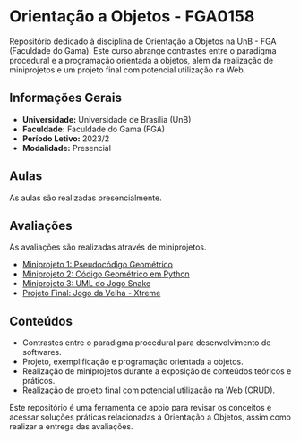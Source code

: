 # Orientação a Objetos - FGA0158

Repositório dedicado à disciplina de Orientação a Objetos na UnB - FGA (Faculdade do Gama). Este curso abrange contrastes entre o paradigma procedural e a programação orientada a objetos, além da realização de miniprojetos e um projeto final com potencial utilização na Web.

## Informações Gerais

- **Universidade:** Universidade de Brasília (UnB)
- **Faculdade:** Faculdade do Gama (FGA)
- **Período Letivo:** 2023/2
- **Modalidade:** Presencial

## Aulas

As aulas são realizadas presencialmente.

## Avaliações

As avaliações são realizadas através de miniprojetos.

- [Miniprojeto 1: Pseudocódigo Geométrico](https://github.com/xzxjesse/workspace_FGA0158/tree/main/miniprojetos/miniprojeto1)
- [Miniprojeto 2: Código Geométrico em Python](https://github.com/xzxjesse/workspace_FGA0158/tree/main/miniprojetos/miniprojeto2)
- [Miniprojeto 3: UML do Jogo Snake](https://github.com/xzxjesse/workspace_FGA0158/tree/main/miniprojetos/miniprojeto3)
- [Projeto Final: Jogo da Velha - Xtreme](https://github.com/antonioscarvalho/Jogo_da_Velha_-_Xtreme)

## Conteúdos

- Contrastes entre o paradigma procedural para desenvolvimento de softwares.
- Projeto, exemplificação e programação orientada a objetos.
- Realização de miniprojetos durante a exposição de conteúdos teóricos e práticos.
- Realização de projeto final com potencial utilização na Web (CRUD).

Este repositório é uma ferramenta de apoio para revisar os conceitos e acessar soluções práticas relacionadas à Orientação a Objetos, assim como realizar a entrega das avaliações.